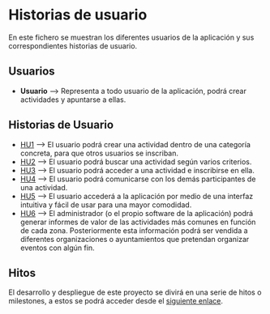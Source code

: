 # Historias de usuario

En este fichero se muestran los diferentes usuarios de la aplicación y sus correspondientes historias de usuario.

## Usuarios

- **Usuario** --> Representa a todo usuario de la aplicación, podrá crear actividades y apuntarse a ellas.

## Historias de Usuario

* [HU1](https://github.com/Xileon310/IV-Project/issues/13) --> El usuario podrá crear una actividad dentro de una categoría concreta, para que otros usuarios se inscriban.
* [HU2](https://github.com/Xileon310/IV-Project/issues/14) --> El usuario podrá buscar una actividad según varios criterios.
* [HU3](https://github.com/Xileon310/IV-Project/issues/15) --> El usuario podrá acceder a una actividad e inscribirse en ella.
* [HU4](https://github.com/Xileon310/IV-Project/issues/16) --> El usuario podrá comunicarse con los demás participantes de una actividad.
* [HU5](https://github.com/Xileon310/IV-Project/issues/17) --> El usuario accederá a la aplicación por medio de una interfaz intuitiva y fácil de usar para una mayor comodidad.
* [HU6](https://github.com/Xileon310/IV-Project/issues/18) --> El administrador (o el propio software de la aplicación) podrá generar informes de valor de las actividades más comunes en función de cada zona. Posteriormente esta información podrá ser vendida a diferentes organizaciones o ayuntamientos que pretendan organizar eventos con algún fin.


## Hitos
El desarrollo y despliegue de este proyecto se divirá en una serie de hitos o milestones, a estos se podrá acceder desde el [siguiente enlace](https://github.com/Xileon310/IV-Project/milestones).